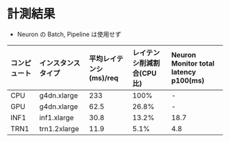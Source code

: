 # 計測結果

- Neuron の Batch, Pipeline は使用せず

|コンピュート|インスタンスタイプ|平均レイテンシ(ms)/req|レイテンシ削減割合(CPU比)|Neuron Monitor total latency p100(ms)|
|:--|:--|:--|:--|:--|
|CPU|g4dn.xlarge|233|100%|-|
|GPU|g4dn.xlarge|62.5|26.8%|-|
|INF1|inf1.xlarge|30.8|13.2%|18.7|
|TRN1|trn1.2xlarge|11.9|5.1%|4.8|